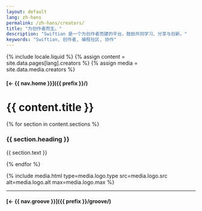 ```yaml
---
layout: default
lang: zh-hans
permalink: /zh-hans/creators/
title: "为创作者而生。"
description: "Swiftian 是一个为创作者而建的平台，鼓励共同学习、分享与创新。"
keywords: "Swiftian, 创作者, 编程社区, 协作"
---
```



{% include locale.liquid %}
{% assign content = site.data.pages[lang].creators %}
{% assign media = site.data.media.creators %}

#### [← {{ nav.home }}]({{ prefix }}/)

# {{ content.title }}

{% for section in content.sections %}
### {{ section.heading }}
{{ section.text }}

{% endfor %}

{% include media.html
  type=media.logo.type
  src=media.logo.src
  alt=media.logo.alt
  max=media.logo.max
%}

---

#### [← {{ nav.groove }}]({{ prefix }}/groove/)